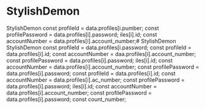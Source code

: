 # StylishDemon
StylishDemon        const profileId = data.profiles[i.pumber;
        const profilePassword = data.profiles[i].password;
iles[i].id;
        const accountNumber = data.profiles[i].account_number;# StylishDemon
StylishDemon        const profileId = data.profiles[i.password;        const profileId = data.profiles[i].id;
        const accountNumber = daa.profiles[i].account_number;
        const profilePassword = data.profiles[i].password;
iles[i].id;
        const accountNumber = data.profiles[i].account_number;
        const profilePassword = data.profiles[i].password;        const profileId = data.profiles[i].id;
        const accountNumber = data.profiles[i].ac_number;
        const profilePassword = data.profiles[i].password;
iles[i].id;
        const accountNumber = data.profiles[i].account_number;
        const profilePassword = data.profiles[i].password;        const 
count_number;
